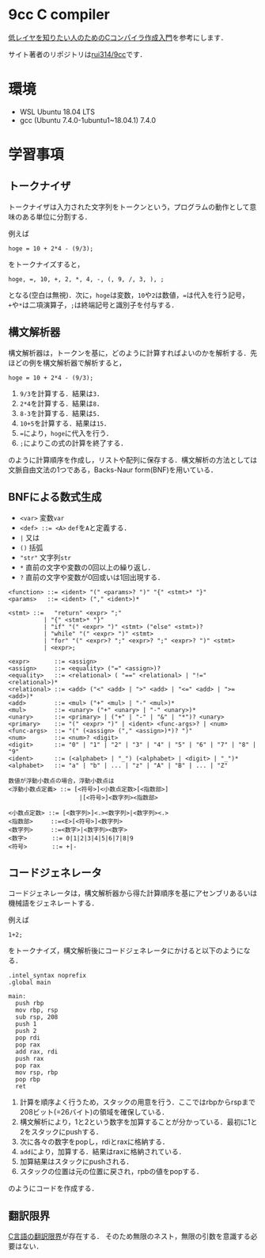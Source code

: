 # 9cc C compiler

[低レイヤを知りたい人のためのCコンパイラ作成入門](https://www.sigbus.info/compilerbook)を参考にします．

サイト著者のリポジトリは[rui314/9cc](https://github.com/rui314/9cc)です．

# 環境
- WSL Ubuntu 18.04 LTS
- gcc (Ubuntu 7.4.0-1ubuntu1~18.04.1) 7.4.0

# 学習事項

## トークナイザ
トークナイザは入力された文字列をトークンという，プログラムの動作として意味のある単位に分割する．

例えば

```
hoge = 10 + 2*4 - (9/3);
```

をトークナイズすると，

```
hoge, =, 10, +, 2, *, 4, -, (, 9, /, 3, ), ;
```

となる(空白は無視)．次に，`hoge`は変数，`10`や`2`は数値，`=`は代入を行う記号，`+`や`*`は二項演算子，`;`は終端記号と識別子を付与する．

## 構文解析器
構文解析器は，トークンを基に，どのように計算すればよいのかを解析する．先ほどの例を構文解析器で解析すると，

```
hoge = 10 + 2*4 - (9/3);
```

1. `9/3`を計算する．結果は`3`．
1. `2*4`を計算する．結果は`8`．
1. `8-3`を計算する．結果は`5`．
1. `10+5`を計算する．結果は`15`．
1. `=`により，`hoge`に代入を行う．
1. `;`によりこの式の計算を終了する．

のように計算順序を作成し，リストや配列に保存する．構文解析の方法としては文脈自由文法の1つである，Backs-Naur form(BNF)を用いている．

## BNFによる数式生成

- `<var>` 変数`var`
- `<def> ::= <A>` `def`を`A`と定義する．
- `|` 又は
- `()` 括弧
- `"str"` 文字列`str`
- `*` 直前の文字や変数の0回以上の繰り返し．
- `?` 直前の文字や変数が0回或いは1回出現する．

 ```
<function> ::= <ident> "(" <params>? ")" "{" <stmt>* "}"
<params>   ::= <ident> ("," <ident>)*

<stmt> ::=   "return" <expr> ";"
           | "{" <stmt>* "}"
           | "if" "(" <expr> ")" <stmt> ("else" <stmt>)?
           | "while" "(" <expr> ")" <stmt>
           | "for" "(" <expr>? ";" <expr>? ";" <expr>? ")" <stmt>
           | <expr>;

<expr>       ::= <assign>
<assign>     ::= <equality> ("=" <assign>)?
<equality>   ::= <relational> ( "==" <relational> | "!=" <relational>)*
<relational> ::= <add> ("<" <add> | ">" <add> | "<=" <add> | ">= <add>)*
<add>        ::= <mul> ("+" <mul> | "-" <mul>)*
<mul>        ::= <unary> ("+" <unary> | "-" <unary>)*
<unary>      ::= <primary> | ("+" | "-" | "&" | "*")? <unary>
<primary>    ::= "(" <expr> ")" | <ident> <func-args>? | <num>
<func-args>  ::= "(" (<assign> ("," <assign>)*)? ")"
<num>        ::= <num>? <digit>
<digit>      ::= "0" | "1" | "2" | "3" | "4" | "5" | "6" | "7" | "8" | "9"
<ident>      ::= (<alphabet> | "_") (<alphabet> | <digit> | "_")*
<alphabet>   ::= "a" | "b" | ... | "z" | "A" | "B" | ... | "Z"
```

```
数値が浮動小数点の場合，浮動小数点は
<浮動小数点定義> ::= [<符号>]<小数点定数>[<指数部>]
                    |[<符号>]<数字列><指数部>

<小数点定数> ::= [<数字列>]<.><数字列>|<数字列><.>
<指数部>     ::=<E>[<符号>]<数字列>
<数字列>     ::=<数字>|<数字列><数字>
<数字>       ::= 0|1|2|3|4|5|6|7|8|9
<符号>       ::= +|-

 ```


## コードジェネレータ
コードジェネレータは，構文解析器から得た計算順序を基にアセンブリあるいは機械語をジェネレートする．

例えば

```
1+2;
```

をトークナイズ，構文解析後にコードジェネレータにかけると以下のようになる．

```
.intel_syntax noprefix
.global main

main:
  push rbp
  mov rbp, rsp
  sub rsp, 208
  push 1
  push 2
  pop rdi
  pop rax
  add rax, rdi
  push rax
  pop rax
  mov rsp, rbp
  pop rbp
  ret
```

1. 計算を順序よく行うため，スタックの用意を行う．ここではrbpからrspまで208ビット(=26バイト)の領域を確保している．
1. 構文解析により，1と2という数字を加算することが分かっている．最初に1と2をスタックにpushする．
1. 次に各々の数字をpopし，rdiとraxに格納する．
1. `add`により，加算する．結果はraxに格納されている．
1. 加算結果はスタックにpushされる．
1. スタックの位置は元の位置に戻され，rpbの値をpopする．

のようにコードを作成する．

## 翻訳限界
[C言語の翻訳限界](https://qiita.com/yuki12/items/26994416162b54c811a1)が存在する．
そのため無限のネスト，無限の引数を意識する必要はない．
